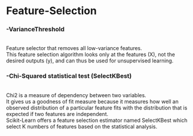 # Feature-Selection

<h3>-VarianceThreshold</h3><br>
<!--   sklearn.feature_selection.VarianceThreshold< -->
  Feature selector that removes all low-variance features. <br>
  This feature selection algorithm looks only at the features (X), not the desired outputs (y), and can thus be used for unsupervised learning.<br>

<h3>-Chi-Squared statistical test (SelectKBest)</h3><br>
  Chi2 is a measure of dependency between two variables.<br>
  It gives us a goodness of fit measure because it measures how well an observed distribution of a particular feature fits with the distribution that is expected if two         features are independent.<br>
  Scikit-Learn offers a feature selection estimator named SelectKBest which select K numbers of features based on the statistical analysis.<br>
